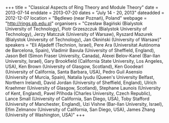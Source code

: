 +++
title = "Classical Aspects of Ring Theory and Module Theory"
date = 2013-07-14
enddate = 2013-07-20
dates = "July 14 - 20, 2013"
dateadded = 2012-12-07
location = "Będlewo (near Poznań), Poland"
webpage = "http://rings.pb.edu.pl"
organisers = "Czesław Bagiński (Bialystok University of Technology), Piotr Grzeszczuk (Bialystok University of Technology), Jerzy Matczuk (University of Warsaw), Ryszard Mazurek (Bialystok University of Technology), Jan Okniński (University of Warsaw)"
speakers = "Eli Aljadeff (Technion, Israel), Pere Ara (Universitat Autónoma de Barcelona, Spain), Vladimir Bavula (University of Sheffield, England), Jason Bell (Simon Fraser University, Canada), Alexei Belov-Kanel (Bar-Ilan University, Israel), Gary Brookfield (California State University, Los Angeles, USA), Ken Brown (University of Glasgow, Scotland), Ken Goodearl (University of California, Santa Barbara, USA), Pedro Guil Asensio (University of Murcia, Spain), Natalia Iyudu (Queen's University Belfast, Northern Ireland), David Jordan (University of Sheffield, England), Ulrich Kraehmer (University of Glasgow, Scotland), Stephane Launois (University of Kent, England), Pavel Příhoda (Charles University, Czech Republic), Lance Small (University of California, San Diego, USA), Toby Stafford (University of Manchester, England), Uzi Vishne (Bar-Ilan University, Israel), Efim Zelmanov (University of California, San Diego, USA), James Zhang (University of Washington, USA)"
+++
